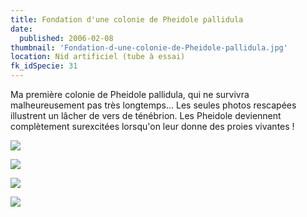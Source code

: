```yaml
---
title: Fondation d'une colonie de Pheidole pallidula
date:
  published: 2006-02-08
thumbnail: 'Fondation-d-une-colonie-de-Pheidole-pallidula.jpg'
location: Nid artificiel (tube à essai)
fk_idSpecie: 31
---
```


Ma première colonie de Pheidole pallidula, qui ne survivra malheureusement pas très longtemps... Les seules photos rescapées illustrent un lâcher de vers de ténébrion. Les Pheidole deviennent complètement surexcitées lorsqu'on leur donne des proies vivantes !

![](/img/articles/fondation-colonie-pheidole-pallidula/pheidole-pallidula-000.jpg)

![](/img/articles/fondation-colonie-pheidole-pallidula/pheidole-pallidula-001.jpg)

![](/img/articles/fondation-colonie-pheidole-pallidula/pheidole-pallidula-002.jpg)

![](/img/articles/fondation-colonie-pheidole-pallidula/pheidole-pallidula-003.jpg)
